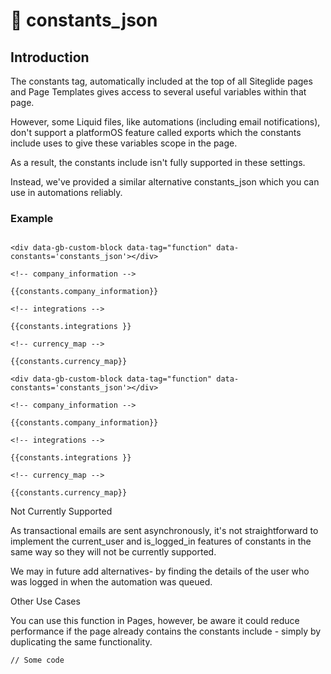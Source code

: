 # 👀 constants\_json

## Introduction

The constants tag, automatically included at the top of all Siteglide pages and Page Templates gives access to several useful variables within that page.

However, some Liquid files, like automations (including email notifications), don't support a platformOS feature called exports which the constants include uses to give these variables scope in the page.

As a result, the constants include isn't fully supported in these settings.

Instead, we've provided a similar alternative constants\_json which you can use in automations reliably.

### Example

```liquid

<div data-gb-custom-block data-tag="function" data-constants='constants_json'></div>

<!-- company_information -->

{{constants.company_information}}

<!-- integrations -->

{{constants.integrations }}

<!-- currency_map -->

{{constants.currency_map}}

<div data-gb-custom-block data-tag="function" data-constants='constants_json'></div>

<!-- company_information -->

{{constants.company_information}}

<!-- integrations -->

{{constants.integrations }}

<!-- currency_map -->

{{constants.currency_map}}
```

Not Currently Supported

As transactional emails are sent asynchronously, it's not straightforward to implement the current\_user and is\_logged\_in features of constants in the same way so they will not be currently supported.

We may in future add alternatives- by finding the details of the user who was logged in when the automation was queued.

Other Use Cases

You can use this function in Pages, however, be aware it could reduce performance if the page already contains the constants include - simply by duplicating the same functionality.

```
// Some code
```
